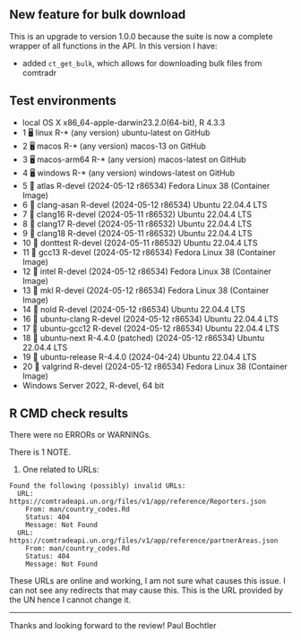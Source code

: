 ## New feature for bulk download
This is an upgrade to version 1.0.0 because the suite is now a complete wrapper of all functions in the API. In this version I have:

* added `ct_get_bulk`, which allows for downloading bulk files from comtradr

## Test environments

* local OS X x86_64-apple-darwin23.2.0(64-bit), R 4.3.3
*  1 🖥  linux          R-* (any version)                     ubuntu-latest on GitHub
*  2 🖥  macos          R-* (any version)                     macos-13 on GitHub
*  3 🖥  macos-arm64    R-* (any version)                     macos-latest on GitHub
*  4 🖥  windows        R-* (any version)                     windows-latest on GitHub
*  5 🐋 atlas          R-devel (2024-05-12 r86534)           Fedora Linux 38 (Container Image)
*  6 🐋 clang-asan     R-devel (2024-05-12 r86534)           Ubuntu 22.04.4 LTS
*  7 🐋 clang16        R-devel (2024-05-11 r86532)           Ubuntu 22.04.4 LTS
*  8 🐋 clang17        R-devel (2024-05-11 r86532)           Ubuntu 22.04.4 LTS
*  9 🐋 clang18        R-devel (2024-05-11 r86532)           Ubuntu 22.04.4 LTS
* 10 🐋 donttest       R-devel (2024-05-11 r86532)           Ubuntu 22.04.4 LTS
* 11 🐋 gcc13          R-devel (2024-05-12 r86534)           Fedora Linux 38 (Container Image)
* 12 🐋 intel          R-devel (2024-05-12 r86534)           Fedora Linux 38 (Container Image)
* 13 🐋 mkl            R-devel (2024-05-12 r86534)           Fedora Linux 38 (Container Image)
* 14 🐋 nold           R-devel (2024-05-12 r86534)           Ubuntu 22.04.4 LTS
* 16 🐋 ubuntu-clang   R-devel (2024-05-12 r86534)           Ubuntu 22.04.4 LTS
* 17 🐋 ubuntu-gcc12   R-devel (2024-05-12 r86534)           Ubuntu 22.04.4 LTS
* 18 🐋 ubuntu-next    R-4.4.0 (patched) (2024-05-12 r86534) Ubuntu 22.04.4 LTS
* 19 🐋 ubuntu-release R-4.4.0 (2024-04-24)                  Ubuntu 22.04.4 LTS
* 20 🐋 valgrind       R-devel (2024-05-12 r86534)           Fedora Linux 38 (Container Image)
* Windows Server 2022, R-devel, 64 bit

## R CMD check results


There were no ERRORs or WARNINGs. 

There is 1 NOTE.

1. One related to URLs: 

```
Found the following (possibly) invalid URLs:
  URL: https://comtradeapi.un.org/files/v1/app/reference/Reporters.json
    From: man/country_codes.Rd
    Status: 404
    Message: Not Found
  URL: https://comtradeapi.un.org/files/v1/app/reference/partnerAreas.json
    From: man/country_codes.Rd
    Status: 404
    Message: Not Found
```
These URLs are online and working, I am not sure what causes this issue. 
I can not see any redirects that may cause this. This is the URL provided by the 
UN hence I cannot change it. 

----

Thanks and looking forward to the review!
Paul Bochtler

